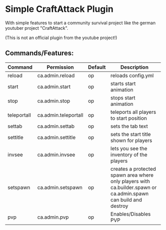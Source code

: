 # Simple CraftAttack Plugin

With simple features to start a community survival project like the german youtuber project "CraftAttack".

(This is not an official plugin from the youtube project!)

## Commands/Features:

Command | Permission | Default | Description
-------- | -------- | -------- | --------
reload | ca.admin.reload | op | reloads config.yml
start | ca.admin.start | op | starts start animation
stop | ca.admin.stop | op | stops start animation
teleportall | ca.admin.teleportall | op | teleports all players to start position
settab | ca.admin.settab | op | sets the tab text
settitle | ca.admin.settitle | op | sets the start title shown for players
invsee | ca.admin.invsee | op | lets you see the inventory of the players
setspawn | ca.admin.setspawn | op | creates a protected spawn area where only players with ca.builder.spawn or ca.admin.spawn can build and destroy
pvp | ca.admin.pvp | op | Enables/Disables PVP
